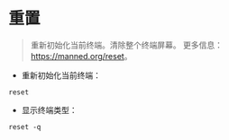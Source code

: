 # 重置

> 重新初始化当前终端。清除整个终端屏幕。
> 更多信息：<https://manned.org/reset>。

- 重新初始化当前终端：

`reset`

- 显示终端类型：

`reset -q`